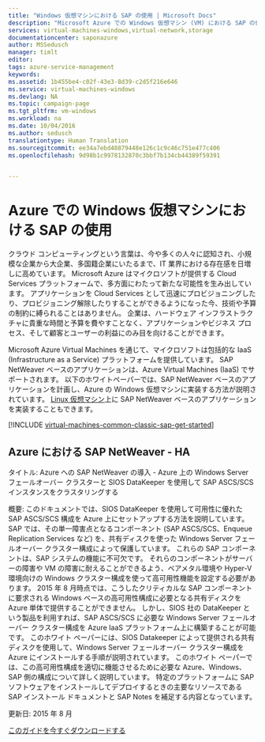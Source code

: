 ```yaml
---
title: "Windows 仮想マシンにおける SAP の使用 | Microsoft Docs"
description: "Microsoft Azure での Windows 仮想マシン (VM) における SAP の使用について説明します"
services: virtual-machines-windows,virtual-network,storage
documentationcenter: saponazure
author: MSSedusch
manager: timlt
editor: 
tags: azure-service-management
keywords: 
ms.assetid: 1b455be4-c02f-43e3-8d39-c2d5f216e646
ms.service: virtual-machines-windows
ms.devlang: NA
ms.topic: campaign-page
ms.tgt_pltfrm: vm-windows
ms.workload: na
ms.date: 10/04/2016
ms.author: sedusch
translationtype: Human Translation
ms.sourcegitcommit: ee34a7ebd48879448e126c1c9c46c751e477c406
ms.openlocfilehash: 9d98b1c9978132870c3bbf7b134cb44389f59391


---
```

# <a name="using-sap-on-windows-virtual-machines-in-azure"></a>Azure での Windows 仮想マシンにおける SAP の使用
クラウド コンピューティングという言葉は、今や多くの人々に認知され、小規模な企業から大企業、多国籍企業にいたるまで、IT 業界における存在感を日増しに高めています。 Microsoft Azure はマイクロソフトが提供する Cloud Services プラットフォームで、多方面にわたって新たな可能性を生み出しています。 アプリケーションを Cloud Services として迅速にプロビジョニングしたり、プロビジョニング解除したりすることができるようになった今、技術や予算の制約に縛られることはありません。 企業は、ハードウェア インフラストラクチャに貴重な時間と予算を費やすことなく、アプリケーションやビジネス プロセス、そして顧客とユーザーの利益にのみ目を向けることができます。

Microsoft Azure Virtual Machines を通じて、マイクロソフトは包括的な IaaS (Infrastructure as a Service) プラットフォームを提供しています。 SAP NetWeaver ベースのアプリケーションは、Azure Virtual Machines (IaaS) でサポートされます。 以下のホワイトペーパーでは、SAP NetWeaver ベースのアプリケーションを計画し、Azure の Windows 仮想マシンに実装する方法が説明されています。 [Linux 仮想マシン](virtual-machines-linux-classic-sap-get-started.md?toc=%2fazure%2fvirtual-machines%2flinux%2fclassic%2ftoc.json)上に SAP NetWeaver ベースのアプリケーションを実装することもできます。

[!INCLUDE [virtual-machines-common-classic-sap-get-started](../../includes/virtual-machines-common-classic-sap-get-started.md)]

## <a name="sap-netweaver-on-azure---ha"></a>Azure における SAP NetWeaver - HA
タイトル: Azure への SAP NetWeaver の導入 - Azure 上の Windows Server フェールオーバー クラスターと SIOS DataKeeper を使用して SAP ASCS/SCS インスタンスをクラスタリングする

概要: このドキュメントでは、SIOS DataKeeper を使用して可用性に優れた SAP ASCS/SCS 構成を Azure 上にセットアップする方法を説明しています。 SAP では、その単一障害点となるコンポーネント (SAP ASCS/SCS、Enqueue Replication Services など) を、共有ディスクを使った Windows Server フェールオーバー クラスター構成によって保護しています。 これらの SAP コンポーネントは、SAP システムの機能に不可欠です。 それらのコンポーネントがサーバーの障害や VM の障害に耐えることができるよう、ベアメタル環境や Hyper-V 環境向けの Windows クラスター構成を使って高可用性機能を設定する必要があります。 2015 年 8 月時点では、こうしたクリティカルな SAP コンポーネントに要求される Windows ベースの高可用性構成に必要となる共有ディスクを Azure 単体で提供することができません。 しかし、SIOS 社の DataKeeper という製品を利用すれば、SAP ASCS/SCS に必要な Windows Server フェールオーバー クラスター構成を Azure IaaS プラットフォーム上に構築することが可能です。 このホワイト ペーパーには、SIOS Datakeeper によって提供される共有ディスクを使用して、Windows Server フェールオーバー クラスター構成を Azure にインストールする手順が説明されています。 このホワイト ペーパーでは、この高可用性構成を適切に機能させるために必要な Azure、Windows、SAP 側の構成について詳しく説明しています。 特定のプラットフォームに SAP ソフトウェアをインストールしてデプロイするときの主要なリソースである SAP インストール ドキュメントと SAP Notes を補足する内容となっています。

更新日: 2015 年 8 月

[このガイドを今すぐダウンロードする](http://go.microsoft.com/fwlink/?LinkId=613056)




<!--HONumber=Nov16_HO3-->


